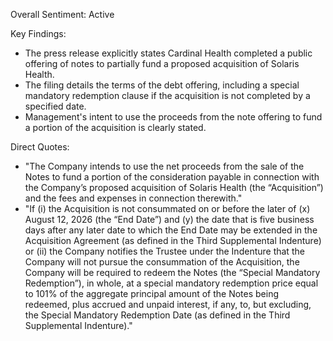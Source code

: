 Overall Sentiment: Active

Key Findings:
- The press release explicitly states Cardinal Health completed a public offering of notes to partially fund a proposed acquisition of Solaris Health.
- The filing details the terms of the debt offering, including a special mandatory redemption clause if the acquisition is not completed by a specified date.
-  Management's intent to use the proceeds from the note offering to fund a portion of the acquisition is clearly stated.

Direct Quotes:
- "The Company intends to use the net proceeds from the sale of the Notes to fund a portion of the consideration payable in connection with the Company’s proposed acquisition of Solaris Health (the “Acquisition”) and the fees and expenses in connection therewith."
- "If (i) the Acquisition is not consummated on or before the later of (x) August 12, 2026 (the “End Date”) and (y) the date that is five business days after any later date to which the End Date may be extended in the Acquisition Agreement (as defined in the Third Supplemental Indenture) or (ii) the Company notifies the Trustee under the Indenture that the Company will not pursue the consummation of the Acquisition, the Company will be required to redeem the Notes (the “Special Mandatory Redemption”), in whole, at a special mandatory redemption price equal to 101% of the aggregate principal amount of the Notes being redeemed, plus accrued and unpaid interest, if any, to, but excluding, the Special Mandatory Redemption Date (as defined in the Third Supplemental Indenture)."

